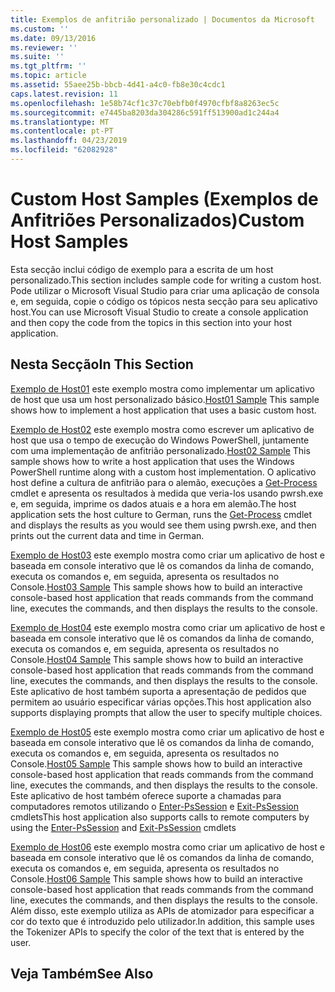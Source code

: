 ```yaml
---
title: Exemplos de anfitrião personalizado | Documentos da Microsoft
ms.custom: ''
ms.date: 09/13/2016
ms.reviewer: ''
ms.suite: ''
ms.tgt_pltfrm: ''
ms.topic: article
ms.assetid: 55aee25b-bbcb-4d41-a4c0-fb8e30c4cdc1
caps.latest.revision: 11
ms.openlocfilehash: 1e58b74cf1c37c70ebfb0f4970cfbf8a8263ec5c
ms.sourcegitcommit: e7445ba8203da304286c591ff513900ad1c244a4
ms.translationtype: MT
ms.contentlocale: pt-PT
ms.lasthandoff: 04/23/2019
ms.locfileid: "62082928"
---
```

# <a name="custom-host-samples"></a><span data-ttu-id="d78d1-102">Custom Host Samples (Exemplos de Anfitriões Personalizados)</span><span class="sxs-lookup"><span data-stu-id="d78d1-102">Custom Host Samples</span></span>

<span data-ttu-id="d78d1-103">Esta secção inclui código de exemplo para a escrita de um host personalizado.</span><span class="sxs-lookup"><span data-stu-id="d78d1-103">This section includes sample code for writing a custom host.</span></span> <span data-ttu-id="d78d1-104">Pode utilizar o Microsoft Visual Studio para criar uma aplicação de consola e, em seguida, copie o código os tópicos nesta secção para seu aplicativo host.</span><span class="sxs-lookup"><span data-stu-id="d78d1-104">You can use Microsoft Visual Studio to create a console application and then copy the code from the topics in this section into your host application.</span></span>

## <a name="in-this-section"></a><span data-ttu-id="d78d1-105">Nesta Secção</span><span class="sxs-lookup"><span data-stu-id="d78d1-105">In This Section</span></span>

 <span data-ttu-id="d78d1-106">[Exemplo de Host01](./host01-sample.md) este exemplo mostra como implementar um aplicativo de host que usa um host personalizado básico.</span><span class="sxs-lookup"><span data-stu-id="d78d1-106">[Host01 Sample](./host01-sample.md) This sample shows how to implement a host application that uses a basic custom host.</span></span>

 <span data-ttu-id="d78d1-107">[Exemplo de Host02](./host02-sample.md) este exemplo mostra como escrever um aplicativo de host que usa o tempo de execução do Windows PowerShell, juntamente com uma implementação de anfitrião personalizado.</span><span class="sxs-lookup"><span data-stu-id="d78d1-107">[Host02 Sample](./host02-sample.md) This sample shows how to write a host application that uses the Windows PowerShell runtime along with a custom host implementation.</span></span> <span data-ttu-id="d78d1-108">O aplicativo host define a cultura de anfitrião para o alemão, execuções a [Get-Process](/powershell/module/Microsoft.PowerShell.Management/Get-Process) cmdlet e apresenta os resultados à medida que veria-los usando pwrsh.exe e, em seguida, imprime os dados atuais e a hora em alemão.</span><span class="sxs-lookup"><span data-stu-id="d78d1-108">The host application sets the host culture to German, runs the [Get-Process](/powershell/module/Microsoft.PowerShell.Management/Get-Process) cmdlet and displays the results as you would see them using pwrsh.exe, and then prints out the current data and time in German.</span></span>

 <span data-ttu-id="d78d1-109">[Exemplo de Host03](./host03-sample.md) este exemplo mostra como criar um aplicativo de host e baseada em console interativo que lê os comandos da linha de comando, executa os comandos e, em seguida, apresenta os resultados no Console.</span><span class="sxs-lookup"><span data-stu-id="d78d1-109">[Host03 Sample](./host03-sample.md) This sample shows how to build an interactive console-based host application that reads commands from the command line, executes the commands, and then displays the results to the console.</span></span>

 <span data-ttu-id="d78d1-110">[Exemplo de Host04](./host04-sample.md) este exemplo mostra como criar um aplicativo de host e baseada em console interativo que lê os comandos da linha de comando, executa os comandos e, em seguida, apresenta os resultados no Console.</span><span class="sxs-lookup"><span data-stu-id="d78d1-110">[Host04 Sample](./host04-sample.md) This sample shows how to build an interactive console-based host application that reads commands from the command line, executes the commands, and then displays the results to the console.</span></span> <span data-ttu-id="d78d1-111">Este aplicativo de host também suporta a apresentação de pedidos que permitem ao usuário especificar várias opções.</span><span class="sxs-lookup"><span data-stu-id="d78d1-111">This host application also supports displaying prompts that allow the user to specify multiple choices.</span></span>

 <span data-ttu-id="d78d1-112">[Exemplo de Host05](./host05-sample.md) este exemplo mostra como criar um aplicativo de host e baseada em console interativo que lê os comandos da linha de comando, executa os comandos e, em seguida, apresenta os resultados no Console.</span><span class="sxs-lookup"><span data-stu-id="d78d1-112">[Host05 Sample](./host05-sample.md) This sample shows how to build an interactive console-based host application that reads commands from the command line, executes the commands, and then displays the results to the console.</span></span> <span data-ttu-id="d78d1-113">Este aplicativo de host também oferece suporte a chamadas para computadores remotos utilizando o [Enter-PsSession](/powershell/module/Microsoft.PowerShell.Core/Enter-PSSession) e [Exit-PsSession](/powershell/module/Microsoft.PowerShell.Core/Exit-PSSession) cmdlets</span><span class="sxs-lookup"><span data-stu-id="d78d1-113">This host application also supports calls to remote computers by using the [Enter-PsSession](/powershell/module/Microsoft.PowerShell.Core/Enter-PSSession) and [Exit-PsSession](/powershell/module/Microsoft.PowerShell.Core/Exit-PSSession) cmdlets</span></span>

 <span data-ttu-id="d78d1-114">[Exemplo de Host06](./host06-sample.md) este exemplo mostra como criar um aplicativo de host e baseada em console interativo que lê os comandos da linha de comando, executa os comandos e, em seguida, apresenta os resultados no Console.</span><span class="sxs-lookup"><span data-stu-id="d78d1-114">[Host06 Sample](./host06-sample.md) This sample shows how to build an interactive console-based host application that reads commands from the command line, executes the commands, and then displays the results to the console.</span></span> <span data-ttu-id="d78d1-115">Além disso, este exemplo utiliza as APIs de atomizador para especificar a cor do texto que é introduzido pelo utilizador.</span><span class="sxs-lookup"><span data-stu-id="d78d1-115">In addition, this sample uses the Tokenizer APIs to specify the color of the text that is entered by the user.</span></span>

## <a name="see-also"></a><span data-ttu-id="d78d1-116">Veja Também</span><span class="sxs-lookup"><span data-stu-id="d78d1-116">See Also</span></span>
